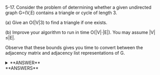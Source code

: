 ﻿5-17. Consider the problem of determining whether a given undirected graph G=(V,E) contains a triangle or cycle of length 3.

(a) Give an O(|V|3) to find a triangle if one exists.

(b) Improve your algorithm to run in time O(|V|⋅|E|). You may assume |V|≤|E|.

Observe that these bounds gives you time to convert between the adjacency matrix and adjacency list representations of G.


<details>
<summary>**ANSWER**</summary>
  <p>

  (a) Compare every possible set of three vertices and test if there is an edge between them.

(b) Edge Iterator algorithm. Iterates over all edges and compares the adjacency data structure of both incident nodes. For an edge {x, y} and the nodes {x, y, z} induce a triangle if and only if the node {z} is present in both adjacency data structures of {x} and {y}.


	Sources: http://i11www.iti.kit.edu/extra/publications/sw-fclt-05_t.pdf

  </p>
</details>
**ANSWERS**

